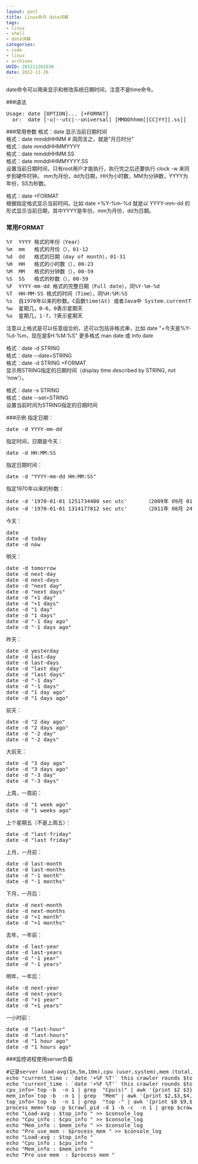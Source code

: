 ```yaml
---
layout: post
title: Linux命令 date详解
tags: 
- linux
- shell
- date详解
categories:
- code
- linux
- archives
UUID: 201211261630
date: 2012-11-26
---
```


date命令可以用来显示和修改系统日期时间，注意不是time命令。

###语法
<pre id="bash">
Usage: date [OPTION]... [+FORMAT]
  or:  date [-u|--utc|--universal] [MMDDhhmm[[CC]YY][.ss]]
</pre>

###常用参数
格式：date 显示当前日期时间</br>
格式：date mmddHHMM   # 简而言之，就是“月日时分”</br>
格式：date mmddHHMMYYYY</br>
格式：date mmddHHMM.SS</br>
格式：date mmddHHMMYYYY.SS</br>
设置当前日期时间，只有root用户才能执行，执行完之后还要执行 clock -w 来同步到硬件时钟。
mm为月份，dd为日期，HH为小时数，MM为分钟数，YYYY为年份，SS为秒数。

格式：date +FORMAT</br>
根据指定格式显示当前时间。比如 date +%Y-%m-%d 就是以 YYYY-mm-dd 的形式显示当前日期，其中YYYY是年份，mm为月份，dd为日期。

### 常用FORMAT
<pre id="wiki">
%Y  YYYY 格式的年份（Year）
%m  mm   格式的月份（），01-12
%d  dd   格式的日期（day of month），01-31
%H  HH   格式的小时数（），00-23
%M  MM   格式的分钟数（），00-59
%S  SS   格式的秒数（），00-59
%F  YYYY-mm-dd 格式的完整日期（Full date），同%Y-%m-%d
%T  HH-MM-SS 格式的时间（Time），同%H:%M:%S
%s  自1970年以来的秒数。C函数time(&t) 或者Java中 System.currentTimeMillis()/1000, new Date().getTime()/1000
%w  星期几，0-6，0表示星期天
%u  星期几，1-7，7表示星期天
</pre>
注意以上格式是可以任意组合的，还可以包括非格式串，比如 date "+今天是%Y-%d-%m，现在是$H:%M:%S"
更多格式 man date 或 info date
 
格式：date -d STRING</br>
格式：date --date=STRING</br>
格式：date -d STRING +FORMAT</br>
显示用STRING指定的日期时间（display time described by STRING, not ‘now’）。
  
格式：date -s STRING</br>
格式：date --set=STRING</br>
设置当前时间为STRING指定的日期时间

###示例
指定日期：
<pre id="bash">
date -d YYYY-mm-dd
</pre>
指定时间，日期是今天：
<pre>
date -d HH:MM:SS
</pre>
指定日期时间：
<pre>
date -d "YYYY-mm-dd HH:MM:SS"
</pre>
指定1970年以来的秒数：
<pre>
date -d '1970-01-01 1251734400 sec utc'      （2009年 09月 01日 星期二 00:00:00 CST）
date -d '1970-01-01 1314177812 sec utc'      （2011年 08月 24日 星期三 17:23:32 CST）
</pre>
今天：
<pre>
date
date -d today
date -d now
</pre>
明天：
<pre>
date -d tomorrow
date -d next-day
date -d next-days
date -d "next day"
date -d "next days"
date -d "+1 day"
date -d "+1 days"
date -d "1 day"
date -d "1 days"
date -d "-1 day ago"
date -d "-1 days ago"
</pre>
昨天：
<pre>
date -d yesterday
date -d last-day
date -d last-days
date -d "last day"
date -d "last days"
date -d "-1 day"
date -d "-1 days"
date -d "1 day ago"
date -d "1 days ago"
</pre>
前天：
<pre>
date -d "2 day ago"
date -d "2 days ago"
date -d "-2 day"
date -d "-2 days"
</pre>
大前天：
<pre>
date -d "3 day ago"
date -d "3 days ago"
date -d "-3 day"
date -d "-3 days"
</pre>
上周，一周前：
<pre>
date -d "1 week ago"
date -d "1 weeks ago"
</pre>
上个星期五（不是上周五）：
<pre>
date -d "last-friday"
date -d "last friday"
</pre>
上月，一月前：
<pre>
date -d last-month
date -d last-months
date -d "-1 month"
date -d "-1 months"
</pre>
下月，一月后：
<pre>
date -d next-month
date -d next-months
date -d "+1 month"
date -d "+1 months"
</pre>
去年，一年前：
<pre>
date -d last-year
date -d last-years
date -d "-1 year"
date -d "-1 years"
</pre>
明年，一年后：
<pre>
date -d next-year
date -d next-years
date -d "+1 year"
date -d "+1 years"
</pre>
一小时前：
<pre>
date -d "last-hour"
date -d "last-hours"
date -d "1 hour ago"
date -d "1 hours ago"
</pre>

###监控进程使用server负载
<pre id="bash">
#记录server load-avg(1m,5m,10m),cpu (user,system),mem (total,used)
echo "current_time : `date '+%F %T'` this crawler rounds $total_rounds pid is $crawl_pid,do runing"
echo "current_time : `date '+%F %T'` this crawler rounds $total_rounds pid is $crawl_pid,do runing" >> $console_log
cpu_info=`top -b  -n 1 | grep  "Cpu(s)" | awk '{print $2 $3}'`
mem_info=`top -b  -n 1 | grep  "Mem" | awk '{print $2,$3,$4,$5}'`
top_info=`top -b  -n 1 | grep  "top -" | awk '{print $8 $9,$10,$11,$12}'`
process_mem=`top -p $crawl_pid -d 1 -b -c  -n 1 | grep $crawl_pid | awk '{print $6}'`
echo "Load-avg : $top_info " >> $console_log
echo "Cpu_info : $cpu_info " >> $console_log
echo "Mem_info : $mem_info " >> $console_log
echo "Pro_use_mem : $process_mem " >> $console_log
echo "Load-avg : $top_info "
echo "Cpu_info : $cpu_info "
echo "Mem_info : $mem_info "
echo "Pro_use_mem  : $process_mem "
</pre>
